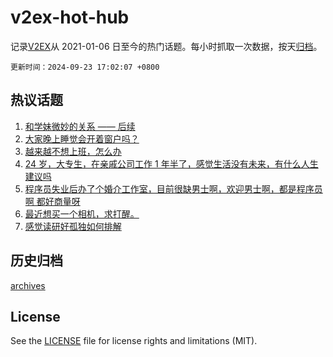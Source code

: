 # v2ex-hot-hub

 记录[V2EX](https://www.v2ex.com/)从 2021-01-06 日至今的热门话题。每小时抓取一次数据，按天[归档](archives)。

`更新时间：2024-09-23 17:02:07 +0800`

## 热议话题

1. [和学妹微妙的关系 —— 后续](https://www.v2ex.com/t/1075084)
1. [大家晚上睡觉会开着窗户吗？](https://www.v2ex.com/t/1074913)
1. [越来越不想上班，怎么办](https://www.v2ex.com/t/1074943)
1. [24 岁，大专生，在亲戚公司工作 1 年半了，感觉生活没有未来，有什么人生建议吗](https://www.v2ex.com/t/1074980)
1. [程序员失业后办了个婚介工作室，目前很缺男士啊，欢迎男士啊，都是程序员啊 都好商量呀](https://www.v2ex.com/t/1075031)
1. [最近想买一个相机，求打醒。](https://www.v2ex.com/t/1075021)
1. [感觉读研好孤独如何排解](https://www.v2ex.com/t/1074849)

## 历史归档

[archives](archives)

## License

See the [LICENSE](LICENSE) file for license rights and limitations (MIT).
